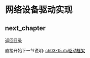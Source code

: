# 网络设备驱动实现

## next_chapter

[返回目录](./SUMMARY.md)

直接开始下一节说明: [ch03-15.rtc驱动框架](./ch03-15.rtc_frame.md)
